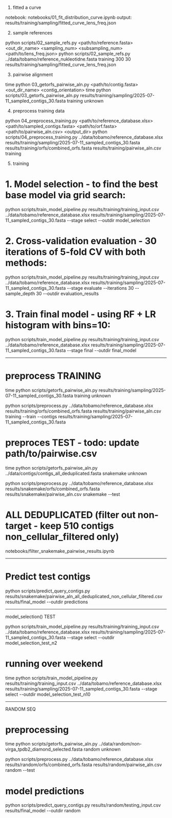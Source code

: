 1. fitted a curve 

notebook: notebooks/01_fit_distribution_curve.ipynb
output: results/training/sampling/fitted_curve_lens_freq.json

2. sample references

python scripts/02_sample_refs.py <path/to/reference.fasta> <out_dir_name> <sampling_num> <subsampling_num> <path/to/lens_freq.json>
python scripts/02_sample_refs.py ../data/tobamo/reference_nukleotidne.fasta training 300 30 results/training/sampling/fitted_curve_lens_freq.json

3. pairwise alignment

time python 03_getorfs_pairwise_aln.py <path/to/contig.fasta> <out_dir_name> <contig_orientation>
time python scripts/03_getorfs_pairwise_aln.py results/training/sampling/2025-07-11_sampled_contigs_30.fasta training unknown

4. preprocess training data 

python 04_preprocess_training.py <path/to/reference_database.xlsx> <path/to/sampled_contigs.fasta> <path/to/orf.fasta> <path/to/pairwise_aln.csv> <output_dir>
python scripts/04_preprocess_training.py ../data/tobamo/reference_database.xlsx results/training/sampling/2025-07-11_sampled_contigs_30.fasta results/training/orfs/combined_orfs.fasta results/training/pairwise_aln.csv training

5. training 

# 1. Model selection - to find the best base model via grid search:
python scripts/train_model_pipeline.py results/training/training_input.csv ../data/tobamo/reference_database.xlsx results/training/sampling/2025-07-11_sampled_contigs_30.fasta --stage select --outdir model_selection

# 2. Cross-validation evaluation - 30 iterations of 5-fold CV with both methods:
python scripts/train_model_pipeline.py results/training/training_input.csv ../data/tobamo/reference_database.xlsx results/training/sampling/2025-07-11_sampled_contigs_30.fasta --stage evaluate --iterations 30 --sample_depth 30 --outdir evaluation_results

# 3. Train final model - using RF + LR histogram with bins=10:
python scripts/train_model_pipeline.py results/training/training_input.csv ../data/tobamo/reference_database.xlsx results/training/sampling/2025-07-11_sampled_contigs_30.fasta --stage final --outdir final_model


---------------------

# preprocess TRAINING

time python scripts/getorfs_pairwise_aln.py results/training/sampling/2025-07-11_sampled_contigs_30.fasta training unknown

python scripts/preprocess.py ../data/tobamo/reference_database.xlsx results/training/orfs/combined_orfs.fasta results/training/pairwise_aln.csv training --train --contigs results/training/sampling/2025-07-11_sampled_contigs_30.fasta

# preproces TEST - todo: update path/to/pairwise.csv

time python scripts/getorfs_pairwise_aln.py ../data/contigs/contigs_all_deduplicated.fasta snakemake unknown 

python scripts/preprocess.py ../data/tobamo/reference_database.xlsx results/snakemake/orfs/combined_orfs.fasta results/snakemake/pairwise_aln.csv snakemake --test

# ALL DEDUPLICATED (filter out non-target - keep 510 contigs non_cellular_filtered only) 
notebooks/filter_snakemake_pairwise_results.ipynb


----------------------

# Predict test contigs

python scripts/predict_query_contigs.py results/snakemake/pairwise_aln_all_deduplicated_non_cellular_filtered.csv results/final_model --outdir predictions


-------------------------------------------

model_selection() TEST

python scripts/train_model_pipeline.py results/training/training_input.csv ../data/tobamo/reference_database.xlsx results/training/sampling/2025-07-11_sampled_contigs_30.fasta --stage select --outdir model_selection_test_n2


# running over weekend
time python scripts/train_model_pipeline.py results/training/training_input.csv ../data/tobamo/reference_database.xlsx results/training/sampling/2025-07-11_sampled_contigs_30.fasta --stage select --outdir model_selection_test_n10


-------------------------------------------

RANDOM SEQ

# preprocessing
time python scripts/getorfs_pairwise_aln.py ../data/random/non-virga_tpdb2_diamond_selected.fasta random unknown 

python scripts/preprocess.py ../data/tobamo/reference_database.xlsx results/random/orfs/combined_orfs.fasta results/random/pairwise_aln.csv random --test

# model predictions
python scripts/predict_query_contigs.py results/random/testing_input.csv results/final_model --outdir random